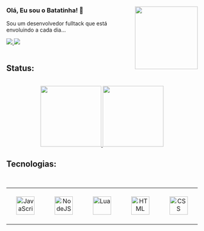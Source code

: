 
<div align="left">
   <img align="right" width="165" height="165" src="https://pub-c8bfca0fd1cf4921970a04ba8c42e38f.r2.dev/personagem.png" />  
   <h3>Olá, Eu sou o Batatinha! 👋</h3>

   <span>Sou um desenvolvedor fulltack que está envoluindo a cada dia...</span>

   <a href="https://www.instagram.com/lkbatatinha/" target="_blank">
      <img src="https://img.shields.io/badge/Instagram-E4405F?style=for-the-badge&logo=instagram&logoColor=white" target="_blank">
   </a>
   <a href="https://discord.gg/7TugNbGwdG" target="_blank">
      <img src="https://img.shields.io/badge/Discord-7289DA?style=for-the-badge&logo=discord&logoColor=white" target="_blank">
   </a> 
</div>

<br />

## Status: 

<br />

<div align="center">
   <a href="https://github.com/IBatatinha">
      <img height="160em" src="https://github-readme-stats.vercel.app/api?username=IBatatinha&show_icons=true&theme=tokyonight&include_all_commits=true&count_private=false"/>
      <img height="160em" src="https://github-readme-stats.vercel.app/api/top-langs/?username=IBatatinha&layout=compact&langs_count=7&theme=tokyonight"/>
   </a>
</div>

## Tecnologias: 

<br />

<table style="overflow:hidden" align="center">
  <tr>
    <td align="center" width="96" height="96">
      <a href="#javascript">
        <img src="https://upload.wikimedia.org/wikipedia/commons/thumb/9/99/Unofficial_JavaScript_logo_2.svg/1200px-Unofficial_JavaScript_logo_2.svg.png" width="48" height="48" alt="JavaScript" />
      </a>
      <br>
    </td>
    <td align="center" width="96" height="96">
      <a href="#nodejs">
        <img src="https://www.svgrepo.com/download/303360/nodejs-logo.svg" width="48" height="48" alt="NodeJS" />
      </a>
      <br>
    </td>
    <td align="center" width="96" height="96">
      <a href="#lua">
        <img src="https://upload.wikimedia.org/wikipedia/commons/thumb/c/cf/Lua-Logo.svg/1200px-Lua-Logo.svg.png" width="48" height="48" alt="Lua" />
      </a>
      <br>
    </td>
    <td align="center" width="96" height="96">
      <a href="#html">
        <img src="https://upload.wikimedia.org/wikipedia/commons/thumb/6/61/HTML5_logo_and_wordmark.svg/1200px-HTML5_logo_and_wordmark.svg.png" width="48" height="48" alt="HTML" />
      </a>
      <br>
    </td>
    <td align="center" width="96" height="96">
      <a href="#css">
        <img src="https://llumine.com.br/wp-content/uploads/2018/03/css-logo-300x300.png" width="48" height="48" alt="CSS" />
      </a>
      <br>
    </td>
  </tr>
</table>

<div align="center">
   <img src="https://github.com/IBatatinha/IBatatinha/blob/output/github-snake-dark.svg" alt>
</div>
